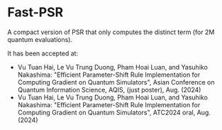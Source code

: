 # Fast-PSR

A compact version of PSR that only computes the distinct term (for 2M quantum evaluations).

It has been accepted at:

- Vu Tuan Hai, Le Vu Trung Duong, Pham Hoai Luan, and Yasuhiko Nakashima: "Efficient Parameter-Shift Rule Implementation for Computing Gradient on Quantum Simulators", Asian Conference on Quantum Information Science, AQIS, (just poster), Aug. (2024)
- Vu Tuan Hai, Le Vu Trung Duong, Pham Hoai Luan, and Yasuhiko Nakashima: "Efficient Parameter-Shift Rule Implementation for Computing Gradient on Quantum Simulators", ATC2024 oral, Aug. (2024)
